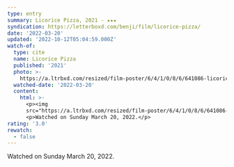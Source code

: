 ```yaml
---
type: entry
summary: Licorice Pizza, 2021 - ★★★
syndication: https://letterboxd.com/benji/film/licorice-pizza/
date: '2022-03-20'
updated: '2022-10-12T05:04:59.000Z'
watch-of:
  type: cite
  name: Licorice Pizza
  published: '2021'
  photo: >-
    https://a.ltrbxd.com/resized/film-poster/6/4/1/0/8/6/641086-licorice-pizza-0-600-0-900-crop.jpg?v=6f08c3828c
  watched-date: '2022-03-20'
  content:
    html: >-
      <p><img
      src="https://a.ltrbxd.com/resized/film-poster/6/4/1/0/8/6/641086-licorice-pizza-0-600-0-900-crop.jpg?v=6f08c3828c"/></p>
      <p>Watched on Sunday March 20, 2022.</p>
rating: '3.0'
rewatch:
  - false
---
```

Watched on Sunday March 20, 2022.
